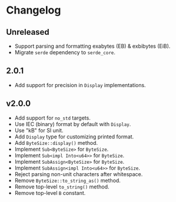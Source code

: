 # Changelog

## Unreleased

- Support parsing and formatting exabytes (EB) & exbibytes (EiB).
- Migrate `serde` dependency to `serde_core`.

## 2.0.1

- Add support for precision in `Display` implementations.

## v2.0.0

- Add support for `no_std` targets.
- Use IEC (binary) format by default with `Display`.
- Use "kB" for SI unit.
- Add `Display` type for customizing printed format.
- Add `ByteSize::display()` method.
- Implement `Sub<ByteSize>` for `ByteSize`.
- Implement `Sub<impl Into<u64>>` for `ByteSize`.
- Implement `SubAssign<ByteSize>` for `ByteSize`.
- Implement `SubAssign<impl Into<u64>>` for `ByteSize`.
- Reject parsing non-unit characters after whitespace.
- Remove `ByteSize::to_string_as()` method.
- Remove top-level `to_string()` method.
- Remove top-level `B` constant.
